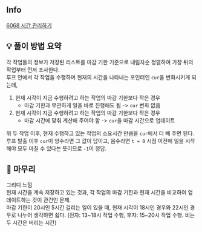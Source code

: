 ## Info
[6068 시간 관리하기](https://www.acmicpc.net/problem/6068)

## 💡 풀이 방법 요약
각 작업들의 정보가 저장된 리스트를 마감 기한 기준으로 내림차순 정렬하여 가장 뒤의 작업부터 먼저 조사한다.  
루프 안에서 각 작업을 수행하며 현재의 시간을 나타내는 포인터인 `cur`을 변화시키게 되는데,
1. 현재 시각이 지금 수행하려고 하는 작업의 마감 기한보다 작은 경우
   - 마감 기한과 무관하게 일을 바로 진행해도 됨 -> `cur` 변화 없음
2. 현재 시각이 지금 수행하려고 하는 작업의 마감 기한보다 작은 경우
   - 마감 시간에 맞춰 계산해 주어야 함 -> `cur`을 마감 시간으로 업데이트
  
위 두 작업 이후, 현재 수행하고 있는 작업의 소요시간 만큼을 `cur`에서 더 빼 주면 된다.  
루프 탈출 이후 `cur`이 양수라면 그 값이 답이고, 음수라면 `t = 0` 시점 이전에 일을 시작해야 모두 마칠 수 있다는 뜻이므로 `-1`이 정답.

## 🙂 마무리
그리디 느낌  
현재 시간을 계속 저장하고 있는 것과, 각 작업의 마감 기한과 현재 시간을 비교하여 업데이트하는 것이 관건인 문제.  
마감 기한이 20시인 5시간 걸리는 일이 있을 때, 현재 시각이 18시인 경우와 22시인 경우로 나누어 생각하면 쉽다. (전자: 13~18시 작업 수행, 후자: 15~20시 작업 수행. 비는 두 시간은 버리는 시간)
